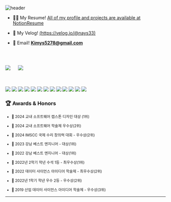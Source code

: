 ![header](https://capsule-render.vercel.app/api?type=cylinder&color=000000&height=150&section=header&text=Kim-Yu-Seong&fontColor=ffffff&fontSize=70&animation=fadeIn&fontAlignY=55)

- 👨‍🦲 My Resume! [All of my profile and projects are available at NotionResume](https://flossy-gallon-c27.notion.site/Backend-Developer-cecf554ac2724fff9f913e09144e7ee6)

- 📄 My Velog! [(https://velog.io/@nays33)](https://velog.io/@nays33/posts)

- 📧 Email! **Kimys5278@gmail.com**
</br>
</br>
<p align="justify">
  <a href="https://github.com/kimys5278" style="display:inline-block;">
    <img src="https://github-readme-stats.vercel.app/api/top-langs/?username=kimys5278&layout=compact&show_icons=true&show_owner=true&hide_title=true&theme=tokyonight" />
  </a>
  <a href="https://github.com/kimys5278" style="display:inline-block; margin-left: 20px;">
    <img src="https://github-readme-stats.vercel.app/api?username=kimys5278&hide_title=false&show_icons=true&include_all_commits=false&theme=tokyonight" />
  </a>
</p>

<div src = "https://flossy-gallon-c27.notion.site/Backend-Developer-cecf554ac2724fff9f913e09144e7ee6"> 
</div>

</br>
</br>

<div>
  
<img src="https://img.shields.io/badge/JAVA-007396?style=for-the-badge&logo=java&logoColor=white">

<img src="https://img.shields.io/badge/python-3776AB?style=for-the-badge&logo=python&logoColor=white">

<img src="https://img.shields.io/badge/spring-6DB33F?style=for-the-badge&logo=spring%20IDE&logoColor=white">

<img src="https://img.shields.io/badge/junit5-25A162?style=for-the-badge&logo=junit5%20IDE&logoColor=white">

<img src="https://img.shields.io/badge/jquery-0769AD?style=for-the-badge&logo=jquery%20IDE&logoColor=white">

<img src="https://img.shields.io/badge/hibernate-59666C?style=for-the-badge&logo=hibernate%20IDE&logoColor=white">

<img src="https://img.shields.io/badge/mariadb-003545?style=for-the-badge&logo=mariadb&logoColor=white">

<img src="https://img.shields.io/badge/mysql-4479A1?style=for-the-badge&logo=mysql&logoColor=white">

<img src="https://img.shields.io/badge/scikitlearn-F7931E?style=for-the-badge&logo=scikitlearn&logoColor=white">

<img src="https://img.shields.io/badge/pandas-150458?style=for-the-badge&logo=pandas&logoColor=white">

<img src="https://img.shields.io/badge/github-181717?style=for-the-badge&logo=github&logoColor=white">

<img src="https://img.shields.io/badge/Eclipse-2C2255?style=for-the-badge&logo=Eclipse%20IDE&logoColor=white">

<img src="https://img.shields.io/badge/intellijidea-000000?style=for-the-badge&logo=intellijidea&logoColor=white">
</br>

### 🏆 Awards & Honors

<small>

- 🏅 2024 교내 소프트웨어 캡스톤 디자인 대상 (1위)

- 🥈 2024 교내 소프트웨어 학술제 우수상(2위)

- 🥈 2024 IMSCC 국제 수리 창의력 대회 - 우수상(2위)

- 🏅 2023 강남 베스트 엔지니어 - 대상(1위)

- 🏅 2022 강남 베스트 엔지니어 - 대상(1위)

- 🏅 2022년 2학기 학년 수석 1등 - 최우수상(1위)

- 🥈 2022 데이터 사이언스 아이디어 학술제 - 최우수상(2위)

- 🥈 2022년 1학기 학년 우수 2등 - 우수상(2위)

- 🥉 2019 산업 데이터 사이언스 아이디어 학술제 - 우수상(3위)

</small>

---


